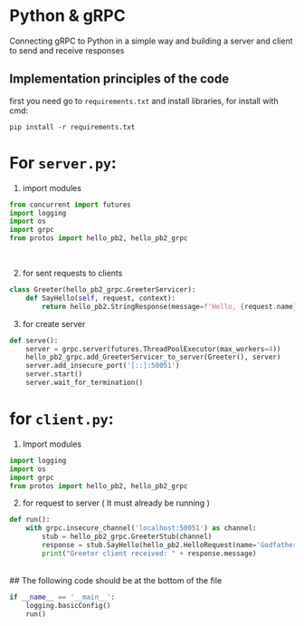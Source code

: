 # Python & gRPC
Connecting gRPC to Python in a simple way and building a server and client to send and receive responses
<br>
## Implementation principles of the code
first you need go to `requirements.txt` and install libraries, for install with cmd:
```
pip install -r requirements.txt
```
# For `server.py`:

1. import modules
```python
from concurrent import futures
import logging
import os
import grpc
from protos import hello_pb2, hello_pb2_grpc
```

<br>

2. for sent requests to clients

```python
class Greeter(hello_pb2_grpc.GreeterServicer):
    def SayHello(self, request, context):
        return hello_pb2.StringResponse(message=f'Hello, {request.name}! Your age is {request.age}')
```
3. for create server
   
```python
def serve():
    server = grpc.server(futures.ThreadPoolExecutor(max_workers=4))
    hello_pb2_grpc.add_GreeterServicer_to_server(Greeter(), server)
    server.add_insecure_port('[::]:50051')
    server.start()
    server.wait_for_termination()
```

# for `client.py`:

1. Import modules
```python
import logging
import os
import grpc
from protos import hello_pb2, hello_pb2_grpc
```
2. for request to server ( It must already be running )
```python
def run():
    with grpc.insecure_channel('localhost:50051') as channel:
        stub = hello_pb2_grpc.GreeterStub(channel)
        response = stub.SayHello(hello_pb2.HelloRequest(name='Godfather', age=30))
        print("Greeter client received: " + response.message)

```
<br>
## The following code should be at the bottom of the file

```python
if __name__ == '__main__':
    logging.basicConfig()
    run()
```

